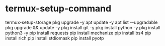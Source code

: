 # termux-setup-command


termux-setup-storage
                   pkg upgrade -y
                   apt update -y
                   apt list --upgradable
                   pkg upgrade && update -y
                   pkg install git -y
                   pkg install python -y
                   pkg install python3 -y
                   pip install requests
                   pip install mechanize
                   pip install bs4
                   pip install rich
                   pip install stdiomask
                   pip install pyotp
